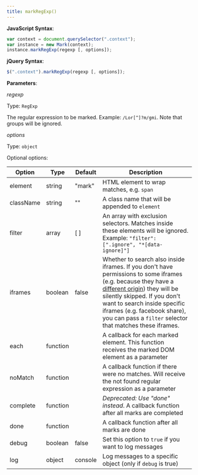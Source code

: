 ```yaml
---
title: markRegExp()
---
```


**JavaScript Syntax**:

```javascript
var context = document.querySelector(".context");
var instance = new Mark(context);
instance.markRegExp(regexp [, options]);
```

**jQuery Syntax**:

```javascript
$(".context").markRegExp(regexp [, options]);
```

**Parameters**:

_regexp_

Type: `RegExp`

The regular expression to be marked. Example: `/Lor[^]?m/gmi`. Note that groups
will be ignored.

_options_

Type: `object`

Optional options:

| Option    | Type     | Default | Description                                                                                                                                                                                                                                                                                                    |
|-----------|----------|---------|----------------------------------------------------------------------------------------------------------------------------------------------------------------------------------------------------------------------------------------------------------------------------------------------------------------|
| element   | string   | "mark"  | HTML element to wrap matches, e.g. `span`                                                                                                                                                                                                                                                                      |
| className | string   | ""      | A class name that will be appended to `element`                                                                                                                                                                                                                                                                |
| filter    | array    | [ ]     | An array with exclusion selectors. Matches inside these elements will be ignored. Example: `"filter": [".ignore", "*[data-ignore]"]`                                                                                                                                                                           |
| iframes   | boolean  | false   | Whether to search also inside iframes. If you don't have permissions to some iframes (e.g. because they have a [different origin][SOP]) they will be silently skipped. If you don't want to search inside specific iframes (e.g. facebook share), you can pass a `filter` selector that matches these iframes. |
| each      | function |         | A callback for each marked element. This function receives the marked DOM element as a parameter                                                                                                                                                                                                               |
| noMatch   | function |         | A callback function if there were no matches. Will receive the not found regular expression as a parameter                                                                                                                                                                                                     |
| complete  | function |         | _Deprecated: Use "done" instead_. A callback function after all marks are completed                                                                                                                                                                                                                            |
| done      | function |         | A callback function after all marks are done                                                                                                                                                                                                                                                                   |
| debug     | boolean  | false   | Set this option to `true` if you want to log messages                                                                                                                                                                                                                                                          |
| log       | object   | console | Log messages to a specific object (only if  `debug` is true)                                                                                                                                                                                                                                                   |

[SOP]: https://en.wikipedia.org/wiki/Same-origin_policy
